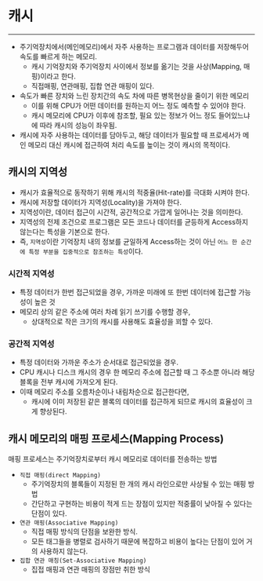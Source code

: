 # 캐시

---
- 주기억장치에서(메인메모리)에서 자주 사용하는 프로그램과 데이터를 저장해두어 속도를 빠르게 하는 메모리.
  - 캐시 기억장치와 주기억장치 사이에서 정보를 옮기는 것을 사상(Mapping, 매핑)이라고 한다.
  - 직접매핑, 연관매핑, 집합 연관 매핑이 있다.
- 속도가 빠른 장치와 느린 장치간의 속도 차에 따른 병목현상을 줄이기 위한 메모리
  - 이를 위해 CPU가 어떤 데이터를 원하는지 어느 정도 예측할 수 있어야 한다.
  - 캐시 메모리에 CPU가 이후에 참조할, 필요 있는 정보가 어느 정도 들어있느냐에 따라 캐시의 성능이 좌우됨.
- 캐시에 자주 사용하는 데이터를 담아두고, 해당 데이터가 필요할 때 프로세서가 메인 메모리 대신 캐시에 접근하여 처리 속도를 높이는 것이 캐시의 목적이다.

## 캐시의 지역성
- 캐시가 효율적으로 동작하기 위해 캐시의 적중율(Hit-rate)를 극대화 시켜야 한다.
- 캐시에 저장할 데이터가 지역성(Locality)을 가져야 한다.
- 지역성이란, 데이터 접근이 시간적, 공간적으로 가깝게 일어나는 것을 의미한다.
- 지역성의 전제 조건으로 프로그램은 모든 코드나 데이터를 균등하게 Access하지 않는다는 특성을 기본으로 한다.
- 즉, `지역성`이란 기억장치 내의 정보를 균일하게 Access하는 것이 아닌 `어느 한 순간에 특정 부분을 집중적으로 참조하는 특성`이다.

### 시간적 지역성
- 특정 데이터가 한번 접근되었을 경우, 가까운 미래에 또 한번 데이터에 접근할 가능성이 높은 것
- 메모리 상의 같은 주소에 여러 차례 읽기 쓰기를 수행할 경우,
  - 상대적으로 작은 크기의 캐시를 사용해도 효율성을 꾀할 수 있다.

### 공간적 지역성
- 특정 데이터와 가까운 주소가 순서대로 접근되었을 경우.
- CPU 캐시나 디스크 캐시의 경우 한 메모리 주소에 접근할 때 그 주소뿐 아니라 해당 블록을 전부 캐시에 가져오게 된다.
- 이때 메모리 주소를 오름차순이나 내림차순으로 접근한다면,
  - 캐시에 이미 저장된 같은 블록의 데이터를 접근하게 되므로 캐시의 효율성이 크게 향상된다.

## 캐시 메모리의 매핑 프로세스(Mapping Process)
매핑 프로세스는 주기억장치로부터 캐시 메모리로 데이터를 전송하는 방법
- `직접 매핑(direct Mapping)`
  - 주기억장치의 블록들이 지정된 한 개의 캐시 라인으로만 사상될 수 있는 매핑 방법
  - 간단하고 구현하는 비용이 적게 드는 장점이 있지만 적중률이 낮아질 수 있다는 단점이 있다.
- `연관 매핑(Associative Mapping)`
  - 직접 매핑 방식의 단점을 보완한 방식.
  - 모든 태그들을 병렬로 검사하기 때문에 복잡하고 비용이 높다는 단점이 있어 거의 사용하지 않는다.
- `집합 연관 매칭(Set-Associative Mapping)`
  - 집접 매핑과 연관 매핑의 장점만 취한 방식